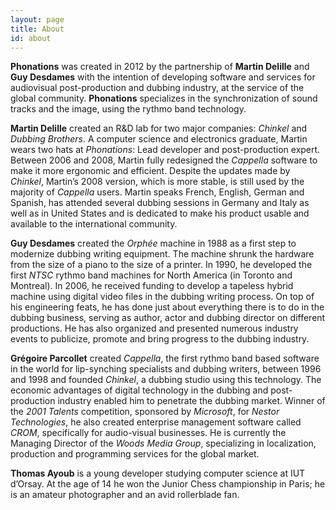 ```yaml
---
layout: page
title: About
id: about
---
```


**Phonations** was created in 2012 by the partnership of **Martin Delille** and **Guy Desdames** with the intention of developing software and services for audiovisual post-production and dubbing industry, at the service of the global community. **Phonations** specializes in the synchronization of sound tracks and the image, using the rythmo band technology.

**Martin Delille** created an R&D lab for two major companies: *Chinkel* and *Dubbing Brothers*. A computer science and electronics graduate, Martin wears two hats at *Phonations*: Lead developer and post-production expert. Between 2006 and 2008, Martin fully redesigned the *Cappella* software to make it more ergonomic and efficient. Despite the updates made by *Chinkel*, Martin’s 2008 version, which is more stable, is still used by the majority of *Cappella* users. Martin speaks French, English, German and Spanish, has attended several dubbing sessions in Germany and Italy as well as in United States and is dedicated to make his product usable and available to the international community.

**Guy Desdames** created the *Orphée* machine in 1988 as a first step to modernize dubbing writing equipment. The machine shrunk the hardware from the size of a piano to the size of a printer. In 1990, he developed the first *NTSC* rythmo band machines for North America (in Toronto and Montreal). In 2006, he received funding to develop a tapeless hybrid machine using digital video files in the dubbing writing process. On top of his engineering feats, he has done just about everything there is to do in the dubbing business, serving as author, actor and dubbing director on different productions. He has also organized and presented numerous industry events to publicize, promote and bring progress to the dubbing industry.

**Grégoire Parcollet** created *Cappella*, the first rythmo band based software in the world for lip-synching specialists and dubbing writers, between 1996 and 1998 and founded *Chinkel*, a dubbing studio using this technology. The economic advantages of digital technology in the dubbing and post-production industry enabled him to penetrate the dubbing market. Winner of the *2001 Talents* competition, sponsored by *Microsoft*, for *Nestor Technologies*, he also created enterprise management software called *CROM*, specifically for audio-visual businesses. He is currently the Managing Director of the *Woods Media Group*, specializing in localization, production and programming services for the global market.

**Thomas Ayoub** is a young developer studying computer science at IUT d’Orsay. At the age of 14 he won the Junior Chess championship in Paris; he is an amateur photographer and an avid rollerblade fan.
